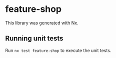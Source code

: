 # feature-shop

This library was generated with [Nx](https://nx.dev).

## Running unit tests

Run `nx test feature-shop` to execute the unit tests.
